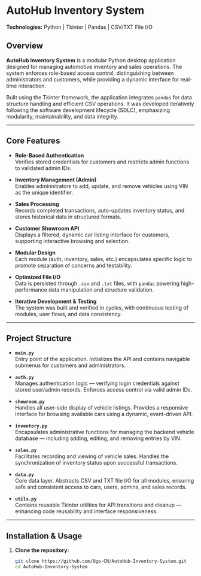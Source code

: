 # AutoHub Inventory System

**Technologies:** Python | Tkinter | Pandas | CSV/TXT File I/O  


## Overview

**AutoHub Inventory System** is a modular Python desktop application designed for managing automotive inventory and sales operations. The system enforces role-based access control, distinguishing between administrators and customers, while providing a dynamic interface for real-time interaction.

Built using the Tkinter framework, the application integrates `pandas` for data structure handling and efficient CSV operations. It was developed iteratively following the software development lifecycle (SDLC), emphasizing modularity, maintainability, and data integrity.

---

## Core Features

- **Role-Based Authentication**  
  Verifies stored credentials for customers and restricts admin functions to validated admin IDs.

- **Inventory Management (Admin)**  
  Enables administrators to add, update, and remove vehicles using VIN as the unique identifier.

- **Sales Processing**  
  Records completed transactions, auto-updates inventory status, and stores historical data in structured formats.

- **Customer Showroom API**  
  Displays a filtered, dynamic car listing interface for customers, supporting interactive browsing and selection.

- **Modular Design**  
  Each module (auth, inventory, sales, etc.) encapsulates specific logic to promote separation of concerns and testability.

- **Optimized File I/O**  
  Data is persisted through `.csv` and `.txt` files, with `pandas` powering high-performance data manipulation and structure validation.

- **Iterative Development & Testing**  
  The system was built and verified in cycles, with continuous testing of modules, user flows, and data consistency.

---

## Project Structure

- **`main.py`**  
  Entry point of the application. Initializes the API and contains navigable submenus for customers and administrators.

- **`auth.py`**  
  Manages authentication logic — verifying login credentials against stored user/admin records. Enforces access control via valid admin IDs.

- **`showroom.py`**  
  Handles all user-side display of vehicle listings. Provides a responsive interface for browsing available cars using a dynamic, event-driven API.

- **`inventory.py`**  
  Encapsulates administrative functions for managing the backend vehicle database — including adding, editing, and removing entries by VIN.

- **`sales.py`**  
  Facilitates recording and viewing of vehicle sales. Handles the synchronization of inventory status upon successful transactions.

- **`data.py`**  
  Core data layer. Abstracts CSV and TXT file I/O for all modules, ensuring safe and consistent access to cars, users, admins, and sales records.

- **`utils.py`**  
  Contains reusable Tkinter utilities for API transitions and cleanup — enhancing code reusability and interface responsiveness.

---

## Installation & Usage

1. **Clone the repository:**

   ```bash
   git clone https://github.com/Ugo-CN/AutoHub-Inventory-System.git
   cd AutoHub-Inventory-System
